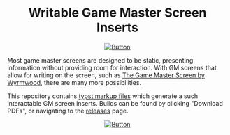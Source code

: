 <div align="center">

# Writable Game Master Screen Inserts

[![Button]][Link]

</div>

Most game master screens are designed to be static, presenting information
without providing room for interaction. With GM screens that allow for writing
on the screen, such as [The Game Master Screen by Wyrmwood][ww], there are
many more possibilities.

This repository contains [typst markup files][typst] which generate a such
interactable GM screen inserts. Builds can be found by clicking "Download
PDFs", or navigating to the [releases][Link] page.

<div align="center">

[![Button]][Link]

</div>


[ww]: https://www.kickstarter.com/projects/wyrmwood/the-game-master-screen-by-wyrmwood
[typst]: https://typst.app/
[Button]: https://img.shields.io/badge/Download%20PDFs-37a779?style=for-the-badge&logo=docusign&logoColor=white
[Link]: https://github.com/LLBlumire/writable-gm-screen-inserts/releases

